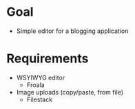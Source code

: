 # Goal

- Simple editor for a blogging application

# Requirements

- WSYIWYG editor
  - Froala
- Image uploads (copy/paste, from file)
  - Filestack